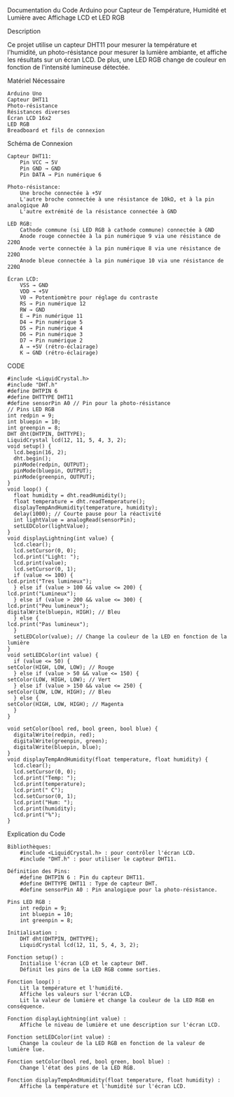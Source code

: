 Documentation du Code Arduino pour Capteur de Température, Humidité et Lumière avec Affichage LCD et LED RGB

Description

Ce projet utilise un capteur DHT11 pour mesurer la température et l'humidité, un photo-résistance pour mesurer la lumière ambiante, et affiche les résultats sur un écran LCD. De plus, une LED RGB change de couleur en fonction de l'intensité lumineuse détectée.

Matériel Nécessaire

    Arduino Uno
    Capteur DHT11
    Photo-résistance
    Résistances diverses
    Écran LCD 16x2
    LED RGB
    Breadboard et fils de connexion

Schéma de Connexion

    Capteur DHT11:
        Pin VCC → 5V
        Pin GND → GND
        Pin DATA → Pin numérique 6

    Photo-résistance:
        Une broche connectée à +5V
        L'autre broche connectée à une résistance de 10kΩ, et à la pin analogique A0
        L'autre extrémité de la résistance connectée à GND

    LED RGB:
        Cathode commune (si LED RGB à cathode commune) connectée à GND
        Anode rouge connectée à la pin numérique 9 via une résistance de 220Ω
        Anode verte connectée à la pin numérique 8 via une résistance de 220Ω
        Anode bleue connectée à la pin numérique 10 via une résistance de 220Ω

    Écran LCD:
        VSS → GND
        VDD → +5V
        V0 → Potentiomètre pour réglage du contraste
        RS → Pin numérique 12
        RW → GND
        E → Pin numérique 11
        D4 → Pin numérique 5
        D5 → Pin numérique 4
        D6 → Pin numérique 3
        D7 → Pin numérique 2
        A → +5V (rétro-éclairage)
        K → GND (rétro-éclairage)

CODE

    #include <LiquidCrystal.h>
    #include "DHT.h"
    #define DHTPIN 6
    #define DHTTYPE DHT11
    #define sensorPin A0 // Pin pour la photo-résistance
    // Pins LED RGB
    int redpin = 9;
    int bluepin = 10;
    int greenpin = 8;
    DHT dht(DHTPIN, DHTTYPE);
    LiquidCrystal lcd(12, 11, 5, 4, 3, 2);
    void setup() {
      lcd.begin(16, 2);
      dht.begin();
      pinMode(redpin, OUTPUT);
      pinMode(bluepin, OUTPUT);
      pinMode(greenpin, OUTPUT);
    }
    void loop() {
      float humidity = dht.readHumidity();
      float temperature = dht.readTemperature();
      displayTempAndHumidity(temperature, humidity);
      delay(1000); // Courte pause pour la réactivité
      int lightValue = analogRead(sensorPin);
      setLEDColor(lightValue);
    }
    void displayLightning(int value) {
      lcd.clear();
      lcd.setCursor(0, 0);
      lcd.print("Light: ");
      lcd.print(value);
      lcd.setCursor(0, 1);
      if (value <= 100) {
    lcd.print("Tres lumineux");
      } else if (value > 100 && value <= 200) {
    lcd.print("Lumineux");
      } else if (value > 200 && value <= 300) {
    lcd.print("Peu lumineux");
    digitalWrite(bluepin, HIGH); // Bleu
      } else {
    lcd.print("Pas lumineux");
      }
      setLEDColor(value); // Change la couleur de la LED en fonction de la lumière
    }
    void setLEDColor(int value) {
      if (value <= 50) {
    setColor(HIGH, LOW, LOW); // Rouge
      } else if (value > 50 && value <= 150) {
    setColor(LOW, HIGH, LOW); // Vert
      } else if (value > 150 && value <= 250) {
    setColor(LOW, LOW, HIGH); // Bleu
      } else {
    setColor(HIGH, LOW, HIGH); // Magenta
      }
    }

    void setColor(bool red, bool green, bool blue) {
      digitalWrite(redpin, red);
      digitalWrite(greenpin, green);
      digitalWrite(bluepin, blue);
    }
    void displayTempAndHumidity(float temperature, float humidity) {
      lcd.clear();
      lcd.setCursor(0, 0);
      lcd.print("Temp: ");
      lcd.print(temperature);
      lcd.print(" C");
      lcd.setCursor(0, 1);
      lcd.print("Hum: ");
      lcd.print(humidity);
      lcd.print("%");
    }

Explication du Code

    Bibliothèques:
        #include <LiquidCrystal.h> : pour contrôler l'écran LCD.
        #include "DHT.h" : pour utiliser le capteur DHT11.

    Définition des Pins:
        #define DHTPIN 6 : Pin du capteur DHT11.
        #define DHTTYPE DHT11 : Type de capteur DHT.
        #define sensorPin A0 : Pin analogique pour la photo-résistance.

    Pins LED RGB :
        int redpin = 9;
        int bluepin = 10;
        int greenpin = 8;

    Initialisation :
        DHT dht(DHTPIN, DHTTYPE);
        LiquidCrystal lcd(12, 11, 5, 4, 3, 2);

    Fonction setup() :
        Initialise l'écran LCD et le capteur DHT.
        Définit les pins de la LED RGB comme sorties.

    Fonction loop() :
        Lit la température et l'humidité.
        Affiche les valeurs sur l'écran LCD.
        Lit la valeur de lumière et change la couleur de la LED RGB en conséquence.

    Fonction displayLightning(int value) :
        Affiche le niveau de lumière et une description sur l'écran LCD.

    Fonction setLEDColor(int value) :
        Change la couleur de la LED RGB en fonction de la valeur de lumière lue.

    Fonction setColor(bool red, bool green, bool blue) :
        Change l'état des pins de la LED RGB.

    Fonction displayTempAndHumidity(float temperature, float humidity) :
        Affiche la température et l'humidité sur l'écran LCD.
